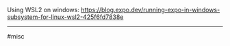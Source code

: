 

Using WSL2 on windows:
https://blog.expo.dev/running-expo-in-windows-subsystem-for-linux-wsl2-425f6fd7838e


---
#misc